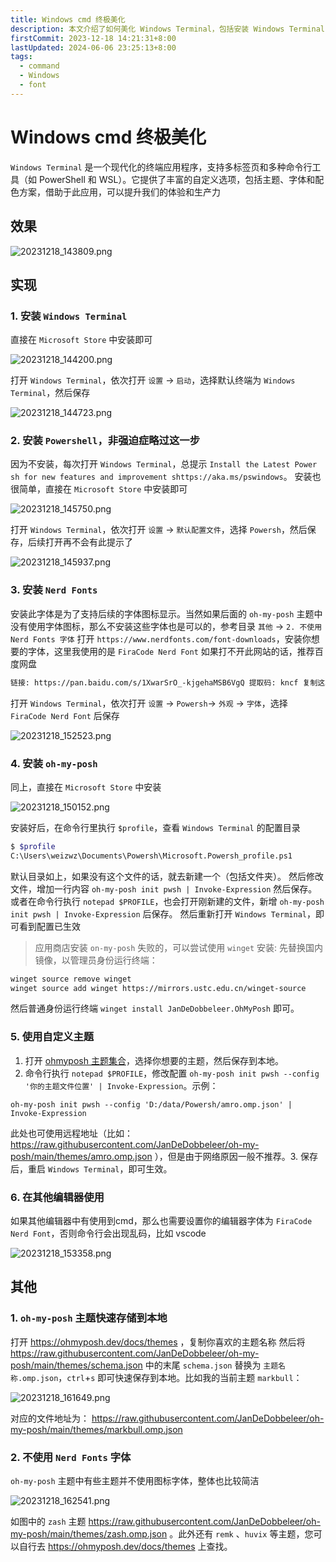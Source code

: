 ```yaml
---
title: Windows cmd 终极美化
description: 本文介绍了如何美化 Windows Terminal，包括安装 Windows Terminal 和 PowerShell、安装 Nerd Fonts 字体、安装 oh-my-posh 主题、使用自定义主题以及在其他编辑器中使用这些设置。文章提供了详细的步骤和相关链接，帮助用户实现终端美化
firstCommit: 2023-12-18 14:21:31+8:00
lastUpdated: 2024-06-06 23:25:13+8:00
tags:
  - command
  - Windows
  - font
---
```


# Windows cmd 终极美化

`Windows Terminal` 是一个现代化的终端应用程序，支持多标签页和多种命令行工具（如 PowerShell 和 WSL）。它提供了丰富的自定义选项，包括主题、字体和配色方案，借助于此应用，可以提升我们的体验和生产力

## 效果

<!-- ![image](/img/blog/20231218_143809.png) -->
![20231218_143809.png](https://www.helloimg.com/i/2025/01/02/67768685e62d0.png)

## 实现

### 1. 安装 `Windows Terminal`

直接在 `Microsoft Store` 中安装即可

![20231218_144200.png](https://www.helloimg.com/i/2025/01/02/67768686ea222.png)

打开 `Windows Terminal`，依次打开 `设置` -> `启动`，选择默认终端为 `Windows Terminal`，然后保存

![20231218_144723.png](https://www.helloimg.com/i/2025/01/02/677686862651b.png)

### 2. 安装 `Powershell`，非强迫症略过这一步

因为不安装，每次打开 `Windows Terminal`，总提示 `Install the Latest Power sh for new features and improvement shttps://aka.ms/pswindows`。
安装也很简单，直接在 `Microsoft Store` 中安装即可

![20231218_145750.png](https://www.helloimg.com/i/2025/01/02/67768688d33dd.png)

打开 `Windows Terminal`，依次打开 `设置` -> `默认配置文件`，选择 `Powersh`，然后保存，后续打开再不会有此提示了

![20231218_145937.png](https://www.helloimg.com/i/2025/01/02/67768685efcdb.png)

### 3. 安装 `Nerd Fonts`

安装此字体是为了支持后续的字体图标显示。当然如果后面的 `oh-my-posh` 主题中没有使用字体图标，那么不安装这些字体也是可以的，参考目录 `其他` -> `2. 不使用 Nerd Fonts 字体`
打开 `https://www.nerdfonts.com/font-downloads`，安装你想要的字体，这里我使用的是 `FiraCode Nerd Font`
如果打不开此网站的话，推荐百度网盘

```txt
链接: https://pan.baidu.com/s/1XwarSrO_-kjgehaMSB6VgQ 提取码: kncf 复制这段内容后打开百度网盘手机App，操作更方便哦
```

打开 `Windows Terminal`，依次打开 `设置` -> `Powersh`-> `外观` -> `字体`，选择 `FiraCode Nerd Font` 后保存

![20231218_152523.png](https://www.helloimg.com/i/2025/01/02/677686897588b.png)

### 4. 安装 `oh-my-posh`

同上，直接在 `Microsoft Store` 中安装

![20231218_150152.png](https://www.helloimg.com/i/2025/01/02/67768686bcb0f.png)

安装好后，在命令行里执行 `$profile`，查看 `Windows Terminal` 的配置目录

```bash
$ $profile
C:\Users\weizwz\Documents\Powersh\Microsoft.Powersh_profile.ps1
```

默认目录如上，如果没有这个文件的话，就去新建一个（包括文件夹）。
然后修改文件，增加一行内容 `oh-my-posh init pwsh | Invoke-Expression` 然后保存。
或者在命令行执行 `notepad $PROFILE`，也会打开刚新建的文件，新增 `oh-my-posh init pwsh | Invoke-Expression` 后保存。
然后重新打开 `Windows Terminal`，即可看到配置已生效

> 应用商店安装 `on-my-posh` 失败的，可以尝试使用 `winget` 安装:
> 先替换国内镜像，以管理员身份运行终端：

```bash
winget source remove winget
winget source add winget https://mirrors.ustc.edu.cn/winget-source
```

然后普通身份运行终端 `winget install JanDeDobbeleer.OhMyPosh` 即可。

### 5. 使用自定义主题

1. 打开 [ohmyposh 主题集合](https://ohmyposh.dev/docs/themes)，选择你想要的主题，然后保存到本地。
2. 命令行执行 `notepad $PROFILE`，修改配置 `oh-my-posh init pwsh --config '你的主题文件位置' | Invoke-Expression`。示例：

```
oh-my-posh init pwsh --config 'D:/data/Powersh/amro.omp.json' | Invoke-Expression
```

此处也可使用远程地址（比如：https://raw.githubusercontent.com/JanDeDobbeleer/oh-my-posh/main/themes/amro.omp.json ），但是由于网络原因一般不推荐。3. 保存后，重启 `Windows Terminal`，即可生效。

### 6. 在其他编辑器使用

如果其他编辑器中有使用到cmd，那么也需要设置你的编辑器字体为 `FiraCode Nerd Font`，否则命令行会出现乱码，比如 vscode

![20231218_153358.png](https://www.helloimg.com/i/2025/01/02/67768689c5163.png)

## 其他

### 1. `oh-my-posh` 主题快速存储到本地

打开 https://ohmyposh.dev/docs/themes ，复制你喜欢的主题名称
然后将 https://raw.githubusercontent.com/JanDeDobbeleer/oh-my-posh/main/themes/schema.json 中的末尾 `schema.json` 替换为 `主题名称.omp.json`，`ctrl`+`s` 即可快速保存到本地。比如我的当前主题 `markbull`：

![20231218_161649.png](https://www.helloimg.com/i/2025/01/02/6776868973319.png)

对应的文件地址为：
https://raw.githubusercontent.com/JanDeDobbeleer/oh-my-posh/main/themes/markbull.omp.json

### 2. 不使用 `Nerd Fonts` 字体

`oh-my-posh` 主题中有些主题并不使用图标字体，整体也比较简洁

![20231218_162541.png](https://www.helloimg.com/i/2025/01/02/6776868a79733.png)

如图中的 `zash` 主题 https://raw.githubusercontent.com/JanDeDobbeleer/oh-my-posh/main/themes/zash.omp.json 。此外还有 `remk` 、`huvix` 等主题，您可以自行去 https://ohmyposh.dev/docs/themes 上查找。
